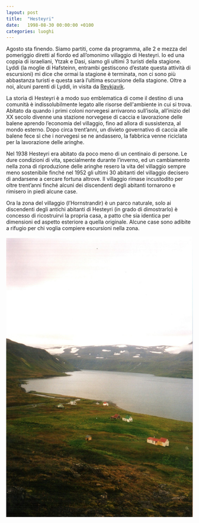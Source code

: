 ```yaml
---
layout: post
title:  "Hesteyri"
date:   1998-08-30 00:00:00 +0100
categories: luoghi
---
```

Agosto sta finendo. Siamo partiti, come da programma, alle 2 e mezza del pomeriggio diretti al fiordo ed all’omonimo villaggio di Hesteyri. Io ed una coppia di israeliani, Ytzak e Dasi, siamo gli ultimi 3 turisti della stagione. Lyddi (la moglie di Hafsteinn, entrambi gestiscono d’estate questa attività di escursioni) mi dice che ormai la stagione è terminata, non ci sono più abbastanza turisti e questa sarà l’ultima escursione della stagione. Oltre a noi, alcuni parenti di Lyddi, in visita da [Reykjavík](http://it.wikipedia.org/wiki/Reykjav%C3%ADk).

La storia di Hesteyri è a modo suo emblematica di come il destino di una comunità è indissolubilmente legato alle risorse dell'ambiente in cui si trova. Abitato da quando i primi coloni norvegesi arrivarono sull’isola, all’inizio del XX secolo divenne una stazione norvegese di caccia e lavorazione delle balene aprendo l’economia del villaggio, fino ad allora di sussistenza, al mondo esterno. Dopo circa trent’anni, un divieto governativo di caccia alle balene fece sì che i norvegesi se ne andassero, la fabbrica venne riciclata per la lavorazione delle aringhe.

Nel 1938 Hesteyri era abitato da poco meno di un centinaio di persone. Le dure condizioni di vita, specialmente durante l’inverno, ed un cambiamento nella zona di riproduzione delle aringhe resero la vita del villaggio sempre meno sostenibile finché nel 1952 gli ultimi 30 abitanti del villaggio decisero di andarsene a cercare fortuna altrove. Il villaggio rimase incustodito per oltre trent’anni finché alcuni dei discendenti degli abitanti tornarono e rimisero in piedi alcune case.

Ora la zona del villaggio (l’Hornstrandir) è un parco naturale, solo ai discendenti degli antichi abitanti di Hesteyri (in grado di dimostrarlo) è concesso di ricostruirvi la propria casa, a patto che sia identica per dimensioni ed aspetto esteriore a quella originale. Alcune case sono adibite a rifugio per chi voglia compiere escursioni nella zona.

![Hesteyri](/uploads/2008/07/63.jpg "Hesteyri")